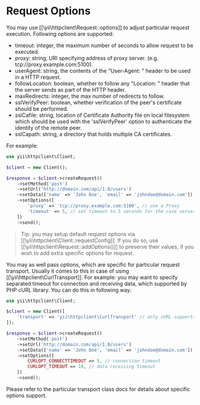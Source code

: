 Request Options
===============

You may use [[\yii\httpclient\Request::options]] to adjust particular request execution.
Following options are supported:
 - timeout: integer, the maximum number of seconds to allow request to be executed.
 - proxy: string, URI specifying address of proxy server. (e.g. tcp://proxy.example.com:5100).
 - userAgent: string, the contents of the "User-Agent: " header to be used in a HTTP request.
 - followLocation: boolean, whether to follow any "Location: " header that the server sends as part of the HTTP header.
 - maxRedirects: integer, the max number of redirects to follow.
 - sslVerifyPeer: boolean, whether verification of the peer's certificate should be performed.
 - sslCafile: string, location of Certificate Authority file on local filesystem which should be used with
   the 'sslVerifyPeer' option to authenticate the identity of the remote peer.
 - sslCapath: string, a directory that holds multiple CA certificates.

For example:

```php
use yii\httpclient\Client;

$client = new Client();

$response = $client->createRequest()
    ->setMethod('post')
    ->setUrl('http://domain.com/api/1.0/users')
    ->setData(['name' => 'John Doe', 'email' => 'johndoe@domain.com'])
    ->setOptions([
        'proxy' => 'tcp://proxy.example.com:5100', // use a Proxy
        'timeout' => 5, // set timeout to 5 seconds for the case server is not responding
    ])
    ->send();
```

> Tip: you may setup default request options via [[\yii\httpclient\Client::requestConfig]]. If you do so,
  use [[\yii\httpclient\Request::addOptions()]] to preserve their values, if you wish to add extra specific
  options for request.

You may as well pass options, which are specific for particular request transport. Usually it comes to this
in case of using [[\yii\httpclient\CurlTransport]]. For example: you may want to specify separated timeout
for connection and receiving data, which supported by PHP cURL library. You can do this in following way:

```php
use yii\httpclient\Client;

$client = new Client([
    'transport' => 'yii\httpclient\CurlTransport' // only cURL supports the options we need
]);

$response = $client->createRequest()
    ->setMethod('post')
    ->setUrl('http://domain.com/api/1.0/users')
    ->setData(['name' => 'John Doe', 'email' => 'johndoe@domain.com'])
    ->setOptions([
        CURLOPT_CONNECTTIMEOUT => 5, // connection timeout
        CURLOPT_TIMEOUT => 10, // data receiving timeout
    ])
    ->send();
```

Please refer to the particular transport class docs for details about specific options support.
